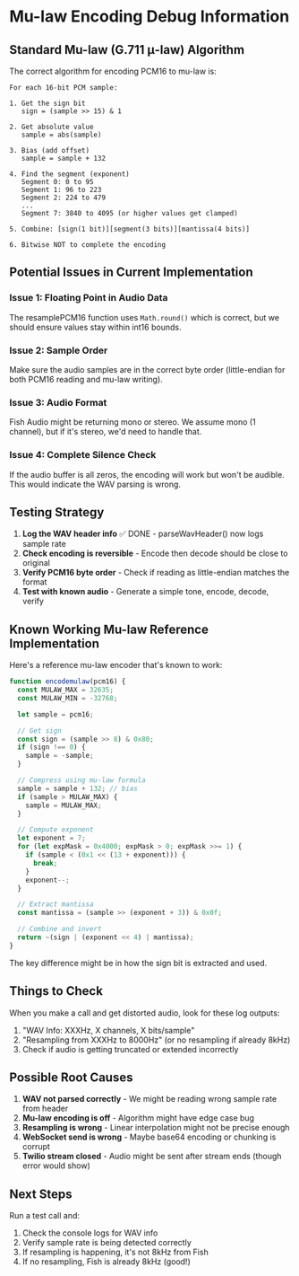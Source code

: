 # Mu-law Encoding Debug Information

## Standard Mu-law (G.711 μ-law) Algorithm

The correct algorithm for encoding PCM16 to mu-law is:

```
For each 16-bit PCM sample:

1. Get the sign bit
   sign = (sample >> 15) & 1

2. Get absolute value
   sample = abs(sample)

3. Bias (add offset)
   sample = sample + 132

4. Find the segment (exponent)
   Segment 0: 0 to 95
   Segment 1: 96 to 223
   Segment 2: 224 to 479
   ...
   Segment 7: 3840 to 4095 (or higher values get clamped)

5. Combine: [sign(1 bit)][segment(3 bits)][mantissa(4 bits)]

6. Bitwise NOT to complete the encoding
```

## Potential Issues in Current Implementation

### Issue 1: Floating Point in Audio Data
The resamplePCM16 function uses `Math.round()` which is correct, but we should ensure values stay within int16 bounds.

### Issue 2: Sample Order
Make sure the audio samples are in the correct byte order (little-endian for both PCM16 reading and mu-law writing).

### Issue 3: Audio Format
Fish Audio might be returning mono or stereo. We assume mono (1 channel), but if it's stereo, we'd need to handle that.

### Issue 4: Complete Silence Check
If the audio buffer is all zeros, the encoding will work but won't be audible. This would indicate the WAV parsing is wrong.

## Testing Strategy

1. **Log the WAV header info** ✅ DONE - parseWavHeader() now logs sample rate
2. **Check encoding is reversible** - Encode then decode should be close to original
3. **Verify PCM16 byte order** - Check if reading as little-endian matches the format
4. **Test with known audio** - Generate a simple tone, encode, decode, verify

## Known Working Mu-law Reference Implementation

Here's a reference mu-law encoder that's known to work:

```javascript
function encodemulaw(pcm16) {
  const MULAW_MAX = 32635;
  const MULAW_MIN = -32768;

  let sample = pcm16;

  // Get sign
  const sign = (sample >> 8) & 0x80;
  if (sign !== 0) {
    sample = -sample;
  }

  // Compress using mu-law formula
  sample = sample + 132; // bias
  if (sample > MULAW_MAX) {
    sample = MULAW_MAX;
  }

  // Compute exponent
  let exponent = 7;
  for (let expMask = 0x4000; expMask > 0; expMask >>= 1) {
    if (sample < (0x1 << (13 + exponent))) {
      break;
    }
    exponent--;
  }

  // Extract mantissa
  const mantissa = (sample >> (exponent + 3)) & 0x0f;

  // Combine and invert
  return ~(sign | (exponent << 4) | mantissa);
}
```

The key difference might be in how the sign bit is extracted and used.

## Things to Check

When you make a call and get distorted audio, look for these log outputs:
1. "WAV Info: XXXHz, X channels, X bits/sample"
2. "Resampling from XXXHz to 8000Hz" (or no resampling if already 8kHz)
3. Check if audio is getting truncated or extended incorrectly

## Possible Root Causes

1. **WAV not parsed correctly** - We might be reading wrong sample rate from header
2. **Mu-law encoding is off** - Algorithm might have edge case bug
3. **Resampling is wrong** - Linear interpolation might not be precise enough
4. **WebSocket send is wrong** - Maybe base64 encoding or chunking is corrupt
5. **Twilio stream closed** - Audio might be sent after stream ends (though error would show)

## Next Steps

Run a test call and:
1. Check the console logs for WAV info
2. Verify sample rate is being detected correctly
3. If resampling is happening, it's not 8kHz from Fish
4. If no resampling, Fish is already 8kHz (good!)

